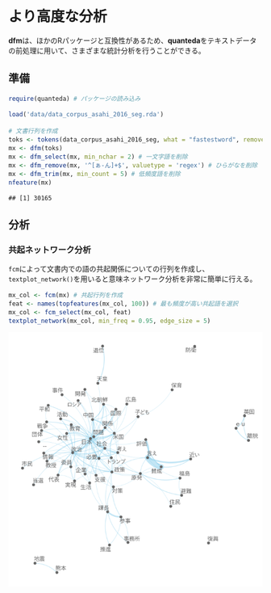 より高度な分析
==============

**dfm**は、ほかのRパッケージと互換性があるため、**quanteda**をテキストデータの前処理に用いて、さまざまな統計分析を行うことができる。

準備
----

``` r
require(quanteda) # パッケージの読み込み
```

``` r
load('data/data_corpus_asahi_2016_seg.rda')

# 文書行列を作成
toks <- tokens(data_corpus_asahi_2016_seg, what = "fastestword", remove_punct = TRUE)
mx <- dfm(toks)
mx <- dfm_select(mx, min_nchar = 2) # 一文字語を削除
mx <- dfm_remove(mx, '^[ぁ-ん]+$', valuetype = 'regex') # ひらがなを削除
mx <- dfm_trim(mx, min_count = 5) # 低頻度語を削除
nfeature(mx)
```

    ## [1] 30165

分析
----

### 共起ネットワーク分析

`fcm`によって文書内での語の共起関係についての行列を作成し、`textplot_network()`を用いると意味ネットワーク分析を非常に簡単に行える。

``` r
mx_col <- fcm(mx) # 共起行列を作成
feat <- names(topfeatures(mx_col, 100)) # 最も頻度が高い共起語を選択
mx_col <- fcm_select(mx_col, feat)
textplot_network(mx_col, min_freq = 0.95, edge_size = 5)
```

![](advanced_files/figure-markdown_github/network-analysis-1.png)
